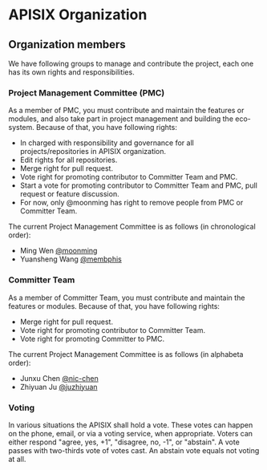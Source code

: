 # APISIX Organization

## Organization members

We have following groups to manage and contribute the project, each one has its own rights and responsibilities.

### Project Management Committee (PMC)

As a member of PMC, you must contribute and maintain the features or modules, and also take part in project management and building the eco-system. Because of that, you have following rights:

- In charged with responsibility and governance for all projects/repositories in APISIX organization.
- Edit rights for all repositories.
- Merge right for pull request.
- Vote right for promoting contributor to Committer Team and PMC.
- Start a vote for promoting contributor to Committer Team and PMC, pull request or feature discussion.
- For now, only @moonming has right to remove people from PMC or Committer Team.

The current Project Management Committee is as follows (in chronological order):
- Ming Wen [@moonming](https://github.com/moonming)
- Yuansheng Wang [@membphis](https://github.com/membphis)

### Committer Team
As a member of Committer Team, you must contribute and maintain the features or modules. Because of that, you have following rights:
- Merge right for pull request.
- Vote right for promoting contributor to Committer Team.
- Vote right for promoting Committer to PMC.

The current Project Management Committee is as follows (in alphabeta order):
- Junxu Chen [@nic-chen](https://github.com/nic-chen)
- Zhiyuan Ju [@juzhiyuan](https://github.com/juzhiyuan)

### Voting
In various situations the APISIX shall hold a vote. These votes can happen on the phone, email, or via a voting service, when appropriate. Voters can either respond "agree, yes, +1", "disagree, no, -1", or "abstain". A vote passes with two-thirds vote of votes cast. An abstain vote equals not voting at all.
